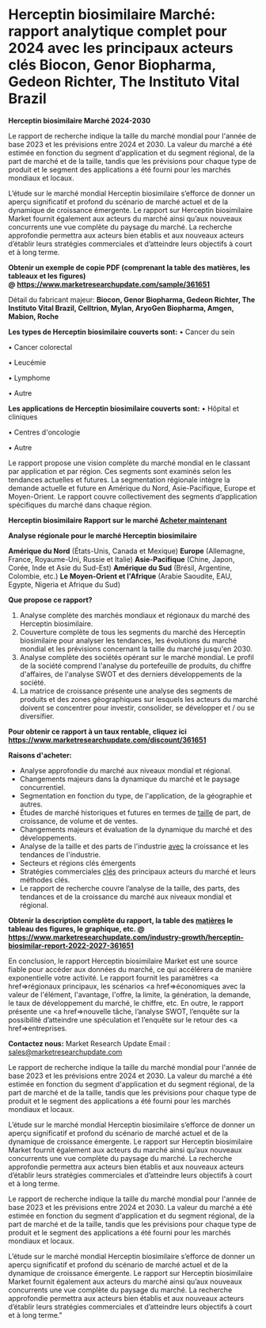 # Herceptin biosimilaire Marché: rapport analytique complet pour 2024 avec les principaux acteurs clés Biocon, Genor Biopharma, Gedeon Richter, The Instituto Vital Brazil

<strong>Herceptin biosimilaire Marché 2024-2030</strong>

Le rapport de recherche indique la taille du marché mondial pour l'année de base 2023 et les prévisions entre 2024 et 2030. La valeur du marché a été estimée en fonction du segment d'application et du segment régional, de la part de marché et de la taille, tandis que les prévisions pour chaque type de produit et le segment des applications a été fourni pour les marchés mondiaux et locaux.

L’étude sur le marché mondial Herceptin biosimilaire s’efforce de donner un aperçu significatif et profond du scénario de marché actuel et de la dynamique de croissance émergente. Le rapport sur Herceptin biosimilaire Market fournit également aux acteurs du marché ainsi qu’aux nouveaux concurrents une vue complète du paysage du marché. La recherche approfondie permettra aux acteurs bien établis et aux nouveaux acteurs d’établir leurs stratégies commerciales et d’atteindre leurs objectifs à court et à long terme.

<strong><b>Obtenir un exemple de copie PDF (comprenant la table des matières, les tableaux et les figures) @ </b></strong><strong><a href=http://www.marketresearchupdate.com/sample/361651>https://www.marketresearchupdate.com/sample/361651</a></strong></u></a></strong>

Détail du fabricant majeur:
<strong>Biocon, Genor Biopharma, Gedeon Richter, The Instituto Vital Brazil, Celltrion, Mylan, AryoGen Biopharma, Amgen, Mabion, Roche</strong>

<strong>Les types de Herceptin biosimilaire couverts sont:</strong>
• Cancer du sein

• Cancer colorectal

• Leucémie

• Lymphome

• Autre

<strong>Les applications de Herceptin biosimilaire couverts sont:</strong>
• Hôpital et cliniques

• Centres d'oncologie

• Autre

Le rapport propose une vision complète du marché mondial en le classant par application et par région. Ces segments sont examinés selon les tendances actuelles et futures. La segmentation régionale intègre la demande actuelle et future en Amérique du Nord, Asie-Pacifique, Europe et Moyen-Orient. Le rapport couvre collectivement des segments d’application spécifiques du marché dans chaque région.

<strong>Herceptin biosimilaire Rapport sur le marché <a href=https://www.marketresearchupdate.com/buynow/361651> Acheter maintenant </a></strong></a></strong>

<strong>Analyse régionale pour le marché Herceptin biosimilaire</strong>

<strong>Amérique du Nord</strong> (États-Unis, Canada et Mexique)
<strong>Europe</strong> (Allemagne, France, Royaume-Uni, Russie et Italie)
<strong>Asie-Pacifique</strong> (Chine, Japon, Corée, Inde et Asie du Sud-Est)
<strong>Amérique du Sud</strong> (Brésil, Argentine, Colombie, etc.)
<strong>Le Moyen-Orient et l'Afrique</strong> (Arabie Saoudite, EAU, Egypte, Nigeria et Afrique du Sud)

<strong>Que propose ce rapport?</strong>

1) Analyse complète des marchés mondiaux et régionaux du marché des Herceptin biosimilaire.
2) Couverture complète de tous les segments du marché des Herceptin biosimilaire pour analyser les tendances, les évolutions du marché mondial et les prévisions concernant la taille du marché jusqu'en 2030.
3) Analyse complète des sociétés opérant sur le marché mondial. Le profil de la société comprend l'analyse du portefeuille de produits, du chiffre d'affaires, de l'analyse SWOT et des derniers développements de la société.
4) La matrice de croissance présente une analyse des segments de produits et des zones géographiques sur lesquels les acteurs du marché doivent se concentrer pour investir, consolider, se développer et / ou se diversifier.

<strong>Pour obtenir ce rapport à un taux rentable, cliquez ici</strong>
<strong><a href=https://www.marketresearchupdate.com/discount/361651>https://www.marketresearchupdate.com/discount/361651</a></strong></b></u></strong></a>

<strong>Raisons d'acheter:</strong>
<ul>
  <li>Analyse approfondie du marché aux niveaux mondial et régional.</li>
  <li>Changements majeurs dans la dynamique du marché et le paysage concurrentiel.</li>
  <li>Segmentation en fonction du type, de l'application, de la géographie et autres.</li>
  <li>Études de marché historiques et futures en termes de <a href=>taille</a> de part, de croissance, de volume et de ventes.</li>
  <li>Changements majeurs et évaluation de la dynamique du marché et des développements.</li>
  <li>Analyse de la taille et des parts de l'industrie <a href=>avec</a> la croissance et les tendances de l'industrie.</li>
  <li>Secteurs et régions clés émergents</li>
  <li>Stratégies commerciales <a href=>clés</a> des principaux acteurs du marché et leurs méthodes clés.</li>
  <li>Le rapport de recherche couvre l’analyse de la taille, des parts, des tendances et de la croissance du marché aux niveaux mondial et régional.</li>
</ul>
<strong><b>Obtenir la description complète du rapport, la table des <a href=>matières</a> le tableau des figures, le graphique, etc. @ </b></strong> <strong><a href=https://www.marketresearchupdate.com/industry-growth/herceptin-biosimilar-report-2022-2027-361651>https://www.marketresearchupdate.com/industry-growth/herceptin-biosimilar-report-2022-2027-361651</a></strong></a></strong>

En conclusion, le rapport Herceptin biosimilaire Market est une source fiable pour accéder aux données du marché, ce qui accélérera de manière exponentielle votre activité. Le rapport fournit les paramètres <a href=>régionaux</a> principaux, les scénarios <a href=>économiques</a> avec la valeur de l'élément, l'avantage, l'offre, la limite, la génération, la demande, le taux de développement du marché, le chiffre, etc. En outre, le rapport présente une <a href=>nouvelle</a> tâche, l’analyse SWOT, l’enquête sur la possibilité d’atteindre une spéculation et l’enquête sur le retour des <a href=>entreprises.</a>

<strong>Contactez nous:</strong>
Market Research Update
Email : sales@marketresearchupdate.com

Le rapport de recherche indique la taille du marché mondial pour l'année de base 2023 et les prévisions entre 2024 et 2030. La valeur du marché a été estimée en fonction du segment d'application et du segment régional, de la part de marché et de la taille, tandis que les prévisions pour chaque type de produit et le segment des applications a été fourni pour les marchés mondiaux et locaux.

L’étude sur le marché mondial Herceptin biosimilaire s’efforce de donner un aperçu significatif et profond du scénario de marché actuel et de la dynamique de croissance émergente. Le rapport sur Herceptin biosimilaire Market fournit également aux acteurs du marché ainsi qu’aux nouveaux concurrents une vue complète du paysage du marché. La recherche approfondie permettra aux acteurs bien établis et aux nouveaux acteurs d’établir leurs stratégies commerciales et d’atteindre leurs objectifs à court et à long terme.

Le rapport de recherche indique la taille du marché mondial pour l'année de base 2023 et les prévisions entre 2024 et 2030. La valeur du marché a été estimée en fonction du segment d'application et du segment régional, de la part de marché et de la taille, tandis que les prévisions pour chaque type de produit et le segment des applications a été fourni pour les marchés mondiaux et locaux.

L’étude sur le marché mondial Herceptin biosimilaire s’efforce de donner un aperçu significatif et profond du scénario de marché actuel et de la dynamique de croissance émergente. Le rapport sur Herceptin biosimilaire Market fournit également aux acteurs du marché ainsi qu’aux nouveaux concurrents une vue complète du paysage du marché. La recherche approfondie permettra aux acteurs bien établis et aux nouveaux acteurs d’établir leurs stratégies commerciales et d’atteindre leurs objectifs à court et à long terme."
